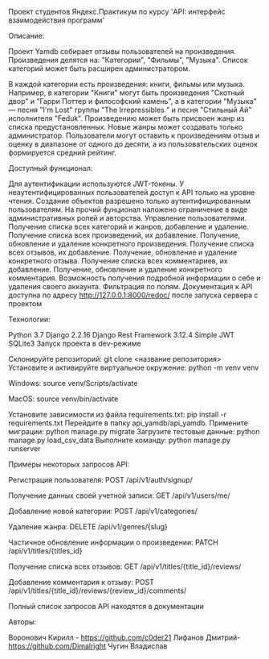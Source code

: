 Проект студентов Яндекс.Практикум по курсу 'API: интерфейс взаимодействия программ'

Описание:

Проект Yamdb собирает отзывы пользователей на произведения.
Произведения делятся на: "Категории", "Фильмы", "Музыка".
Список категорий может быть расширен администратором.

В каждой категории есть произведения: книги, фильмы или музыка. Например, в категории "Книги" могут быть произведения "Скотный двор" и "Гарри Поттер и философский камень", а в категории "Музыка" — песня "I'm Lost" группы "The Irrepressibles " и песня "Стильный Ай" исполнителя "Feduk".
Произведению может быть присвоен жанр из списка предустановленных.
Новые жанры может создавать только администратор.
Пользователи могут оставить к произведениям отзыв и оценку в диапазоне от одного до десяти, а из пользовательских оценок формируется средний рейтинг.

Доступный функционал:

Для аутентификации используются JWT-токены.
У неаутентифицированных пользователей доступ к API только на уровне чтения.
Создание объектов разрешено только аутентифицированным пользователям.
На прочий фунционал наложено ограничение в виде административных ролей и авторства.
Управление пользователями.
Получение списка всех категорий и жанров, добавление и удаление.
Получение списка всех произведений, их добавление.
Получение, обновление и удаление конкретного произведения.
Получение списка всех отзывов, их добавление.
Получение, обновление и удаление конкретного отзыва.
Получение списка всех комментариев, их добавление.
Получение, обновление и удаление конкретного комментария.
Возможность получения подробной информации о себе и удаления своего аккаунта.
Фильтрация по полям.
Документация к API доступна по адресу http://127.0.0.1:8000/redoc/ после запуска сервера с проектом

Технологии:

Python 3.7
Django 2.2.16
Django Rest Framework 3.12.4
Simple JWT
SQLite3
Запуск проекта в dev-режиме

Склонируйте репозиторий:
git clone <название репозитория>
Установите и активируйте виртуальное окружение:
python -m venv venv

Windows:
source venv/Scripts/activate

MacOS:
source venv/bin/activate

Установите зависимости из файла requirements.txt:
pip install -r requirements.txt
Перейдите в папку api_yamdb/api_yamdb.
Примените миграции:
python manage.py migrate
Загрузите тестовые данные:
python manage.py load_csv_data
Выполните команду:
python manage.py runserver

Примеры некоторых запросов API:

Регистрация пользователя:
POST /api/v1/auth/signup/

Получение данных своей учетной записи:
GET /api/v1/users/me/

Добавление новой категории:
POST /api/v1/categories/

Удаление жанра:
DELETE /api/v1/genres/{slug}

Частичное обновление информации о произведении:
PATCH /api/v1/titles/{titles_id}

Получение списка всех отзывов:
GET /api/v1/titles/{title_id}/reviews/

Добавление комментария к отзыву:
POST /api/v1/titles/{title_id}/reviews/{review_id}/comments/

Полный список запросов API находятся в документации

Авторы:

Воронович Кирилл - https://github.com/c0der21
Лифанов Дмитрий- https://github.com/Dimalright
Чугин Владислав